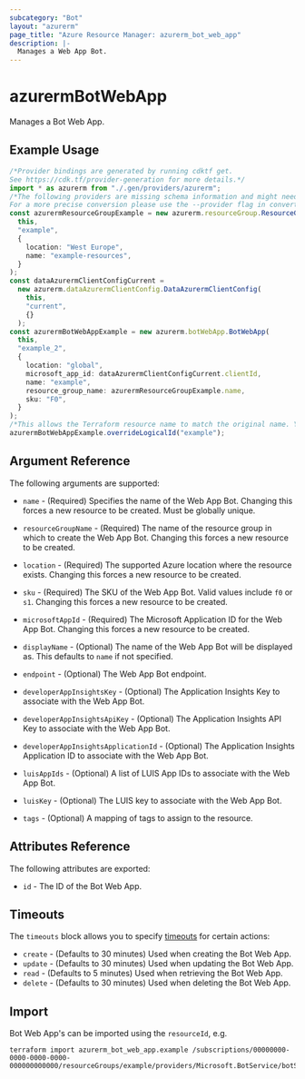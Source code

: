 ```yaml
---
subcategory: "Bot"
layout: "azurerm"
page_title: "Azure Resource Manager: azurerm_bot_web_app"
description: |-
  Manages a Web App Bot.
---
```


# azurermBotWebApp

Manages a Bot Web App.

## Example Usage

```typescript
/*Provider bindings are generated by running cdktf get.
See https://cdk.tf/provider-generation for more details.*/
import * as azurerm from "./.gen/providers/azurerm";
/*The following providers are missing schema information and might need manual adjustments to synthesize correctly: azurerm.
For a more precise conversion please use the --provider flag in convert.*/
const azurermResourceGroupExample = new azurerm.resourceGroup.ResourceGroup(
  this,
  "example",
  {
    location: "West Europe",
    name: "example-resources",
  }
);
const dataAzurermClientConfigCurrent =
  new azurerm.dataAzurermClientConfig.DataAzurermClientConfig(
    this,
    "current",
    {}
  );
const azurermBotWebAppExample = new azurerm.botWebApp.BotWebApp(
  this,
  "example_2",
  {
    location: "global",
    microsoft_app_id: dataAzurermClientConfigCurrent.clientId,
    name: "example",
    resource_group_name: azurermResourceGroupExample.name,
    sku: "F0",
  }
);
/*This allows the Terraform resource name to match the original name. You can remove the call if you don't need them to match.*/
azurermBotWebAppExample.overrideLogicalId("example");

```

## Argument Reference

The following arguments are supported:

*   `name` - (Required) Specifies the name of the Web App Bot. Changing this forces a new resource to be created. Must be globally unique.

*   `resourceGroupName` - (Required) The name of the resource group in which to create the Web App Bot. Changing this forces a new resource to be created.

*   `location` - (Required) The supported Azure location where the resource exists. Changing this forces a new resource to be created.

*   `sku` - (Required) The SKU of the Web App Bot. Valid values include `f0` or `s1`. Changing this forces a new resource to be created.

*   `microsoftAppId` - (Required) The Microsoft Application ID for the Web App Bot. Changing this forces a new resource to be created.

*   `displayName` - (Optional) The name of the Web App Bot will be displayed as. This defaults to `name` if not specified.

*   `endpoint` - (Optional) The Web App Bot endpoint.

*   `developerAppInsightsKey` - (Optional) The Application Insights Key to associate with the Web App Bot.

*   `developerAppInsightsApiKey` - (Optional) The Application Insights API Key to associate with the Web App Bot.

*   `developerAppInsightsApplicationId` - (Optional) The Application Insights Application ID to associate with the Web App Bot.

*   `luisAppIds` - (Optional) A list of LUIS App IDs to associate with the Web App Bot.

*   `luisKey` - (Optional) The LUIS key to associate with the Web App Bot.

*   `tags` - (Optional) A mapping of tags to assign to the resource.

## Attributes Reference

The following attributes are exported:

* `id` - The ID of the Bot Web App.

## Timeouts

The `timeouts` block allows you to specify [timeouts](https://www.terraform.io/language/resources/syntax#operation-timeouts) for certain actions:

* `create` - (Defaults to 30 minutes) Used when creating the Bot Web App.
* `update` - (Defaults to 30 minutes) Used when updating the Bot Web App.
* `read` - (Defaults to 5 minutes) Used when retrieving the Bot Web App.
* `delete` - (Defaults to 30 minutes) Used when deleting the Bot Web App.

## Import

Bot Web App's can be imported using the `resourceId`, e.g.

```console
terraform import azurerm_bot_web_app.example /subscriptions/00000000-0000-0000-0000-000000000000/resourceGroups/example/providers/Microsoft.BotService/botServices/example
```

